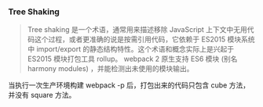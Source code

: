 ### Tree Shaking

> Tree shaking 是一个术语，通常用来描述移除 JavaScript 上下文中无用代码这个过程，或者更准确的说是按需引用代码，它依赖于 ES2015 模块系统中 import/export 的静态结构特性。这个术语和概念实际上是兴起于 ES2015 模块打包工具 rollup。
> webpack 2 原生支持 ES6 模块 (别名 harmony modules) ，并能检测出未使用的模块输出。



当执行一次生产环境构建 webpack -p 后，打包出来的代码只包含 cube 方法，并没有 square 方法。